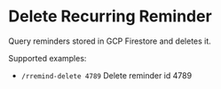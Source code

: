 # Delete Recurring Reminder

Query reminders stored in GCP Firestore and deletes it.

Supported examples:
- `/rremind-delete 4789` Delete reminder id 4789
